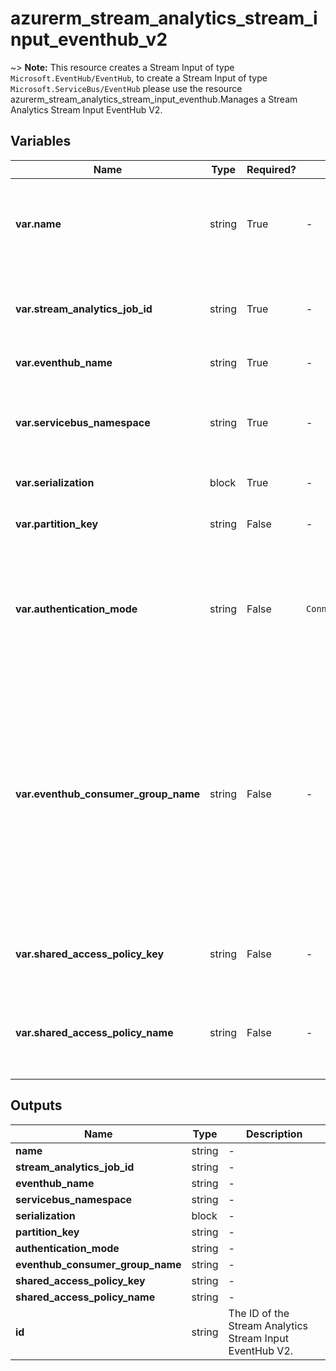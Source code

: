 # azurerm_stream_analytics_stream_input_eventhub_v2

~> **Note:** This resource creates a Stream Input of type `Microsoft.EventHub/EventHub`, to create a Stream Input of type `Microsoft.ServiceBus/EventHub` please use the resource azurerm_stream_analytics_stream_input_eventhub.Manages a Stream Analytics Stream Input EventHub V2.

## Variables

| Name | Type | Required? | Default  | possible values | Description |
| ---- | ---- | --------- | -------- | ----------- | ----------- |
| **var.name** | string | True | -  |  -  | The name of the Stream Input EventHub V2. Changing this forces a new resource to be created. | 
| **var.stream_analytics_job_id** | string | True | -  |  -  | The name of the Stream Analytics Job. Changing this forces a new resource to be created. | 
| **var.eventhub_name** | string | True | -  |  -  | The name of the Event Hub. | 
| **var.servicebus_namespace** | string | True | -  |  -  | The namespace that is associated with the desired Event Hub, Service Bus Queue, Service Bus Topic, etc. | 
| **var.serialization** | block | True | -  |  -  | A `serialization` block. | 
| **var.partition_key** | string | False | -  |  -  | The property the input Event Hub has been partitioned by. | 
| **var.authentication_mode** | string | False | `ConnectionString`  |  `Msi`, `ConnectionString`  | The authentication mode for the Stream Output. Possible values are `Msi` and `ConnectionString`. Defaults to `ConnectionString`. | 
| **var.eventhub_consumer_group_name** | string | False | -  |  -  | The name of an Event Hub Consumer Group that should be used to read events from the Event Hub. Specifying distinct consumer group names for multiple inputs allows each of those inputs to receive the same events from the Event Hub. If not set the input will use the Event Hub's default consumer group. | 
| **var.shared_access_policy_key** | string | False | -  |  -  | The shared access policy key for the specified shared access policy. | 
| **var.shared_access_policy_name** | string | False | -  |  -  | The shared access policy name for the Event Hub, Service Bus Queue, Service Bus Topic, etc. | 



## Outputs

| Name | Type | Description |
| ---- | ---- | --------- | 
| **name** | string  | - | 
| **stream_analytics_job_id** | string  | - | 
| **eventhub_name** | string  | - | 
| **servicebus_namespace** | string  | - | 
| **serialization** | block  | - | 
| **partition_key** | string  | - | 
| **authentication_mode** | string  | - | 
| **eventhub_consumer_group_name** | string  | - | 
| **shared_access_policy_key** | string  | - | 
| **shared_access_policy_name** | string  | - | 
| **id** | string  | The ID of the Stream Analytics Stream Input EventHub V2. | 